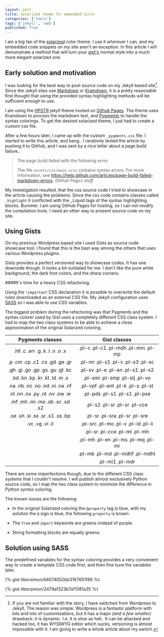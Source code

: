 ```yaml
---
layout: post
title: Solarized theme for embedded Gists
categories: ['tools']
tags: ['jekyll', 'web']
published: True
---
```


I am a big fan of the [solarized](http://ethanschoonover.com/solarized) color theme. I use it wherever I can, and my embedded code snippets on my site aren't an exception. In this article I will demonstrate a method that will turn your [gist's](gist.github.com) normal style into a much more elegant solarized one.

## Early solution and motivation

I was looking for the best way to post source code on my Jekyll based site[^1]. Since the Jekyll sites use [Markdown](http://en.wikipedia.org/wiki/Markdown) or [Kramdown](http://kramdown.gettalong.org), it is a pretty reasonable first thought that using the provided syntax highlighting methods will be sufficient enough to use.

I am using the [HPSTR](https://github.com/mmistakes/hpstr-jekyll-theme) jekyll theme hosted on [Github Pages](https://pages.github.com). The theme uses Kramdown to process the markdown text, and [Pygments](http://pygments.org) to handle the syntax colorings. To get the desired solarized theme, I just had to create a custom css file.

After a few hours later, I came up with the custom `_pygments.css` file. I started to write this article, and bang.. I randomly tested the article by pushing it to GitHub, and I was sent by a nice letter about a page build failure..

<blockquote>
The page build failed with the following error:

The file `assets/css/main.scss` contains syntax errors. For more information, see https://help.github.com/articles/page-build-failed-markdown-errors.
<cite>GitHub Pages staff</cite>
</blockquote>

My investigation resulted, that the css source code I tried to showcase in the article causing the problems. Since the css code contains classes called `.highlight` it conflicted with the _Liquid tags of the syntax highlighting blocks. Bummer. I am using GitHub Pages for hosting, so I can not modify the compilation tools. I need an other way to present source code on my site.


## Using Gists

On my previous Wordpress based site I used Gists as source code showcase tool. I found that this is the bast way among the others that uses various Wordpress plugins.

Gists provides a perfect versioned way to showcase codes. It has one downside though. It looks a bit outdated for me. I don't like the pure white background, the dark font colors, and the sharp corners.

####It's time for a heavy CSS refactoring. 

Using the `!important` CSS declaration it is possible to overwrite the default rules downloaded as an external CSS file. My Jekyll configuration uses [SASS](http://sass-lang.com) so I was able to use CSS variables.

The biggest problem during the refactoring was that Pygments and the syntax colorer used by Gist uses a completely different CSS class system. I had to map the two class systems to be able to achieve a close approximation of the original Solarized coloring.

| Pygments classes   |      Gist classes      |
|:--------:|:-------------:|
|.hll .c .err .g .k .l .n .o .x  | .pl-c .pl-c1 .pl-mdh .pl-mm .pl-mp |
|.p .cm .cp .c1 .cs .gd .ge .gr  | .pl-mr .pl-s1 .pl-v .pl-s3 .pl-sc  |
|.gh .gi .go .gp .gs .gu .gt .kc | .pl-sv .pl-e .pl-en .pl-s1  .pl-s2 |
|.kd .kn .kp .kr .kt .ld .m .s   | .pl-smi .pl-smp .pl-stj .pl-vo     |
|.na .nb .nc .no .nd .ni .ne .nf | .pl-vpf .pl-ent .pl-k .pl-s .pl-st |
|.nl .nn .nx .py .nt .nv .ow .w  | .pl-pds .pl-s1 .pl-s1  .pl-pse     |
|.mf .mh .mi .mo .sb .sc .sd .s2 | .pl-s2 .pl-sr .pl-sr  .pl-cce      |
|.se .sh .si .sx .sr .s1 .ss .bp | .pl-sr  .pl-sra .pl-sr  .pl-sre    |
|.vc .vg .vi .il                 | .pl-src .pl-mo .pl-v .pl-id .pl-ii |
|                                | .pl-sr  .pl-cce .pl-ml .pl-mh      |
|                                | .pl-mh .pl-en .pl-ms .pl-mq .pl-mi |
|                                | .pl-mb .pl-md .pl-mdhf .pl-mdht    |
|                                | .pl-mi1 .pl-mdr                    |

There are some imperfections though, due to the different CSS class systems that I couldn't resolve. I will publish almost exclusively Python source code, so I map the two class system to minimize the difference in Python syntax coloring. 

The known issues are the following:

- In the original Solarized coloring the `@property` tag is blue, with my solution the `@` sign is blue, the following `property` is brown.

- The `from` and `import` keywords are greens instead of purple.

- String formatting blocks are equally greens.

## Solution using SASS

The predefined variables for the syntax coloring provides a very convenient way to create a template CSS code first, and then fine tune the variables later.

{% gist tiborsimon/b6574052bb3167651f88 %}















{% gist tiborsimon/2479af323b7af1381a35 %}

[^1]: If you are not familiar with the story, I have switched from Wordpress to Jekyll. The reason was simple: Wordpress is a fantastic platform with lots and lots of customizations, but it has a major _(and a few smaller)_ drawback: it is dynamic. I.e. it is slow as hell.. It can be attacked and hacked too, it has WYSIWYG editor which sucks, versioning is almost impossible with it. I am going to write a whole article about my switch.

